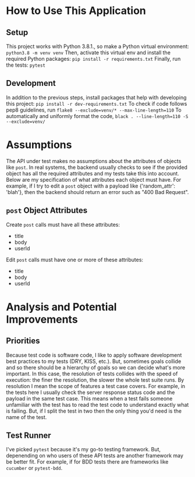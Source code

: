 # How to Use This Application
## Setup
This project works with Python 3.8.1., so make a Python virtual environment:
`python3.8 -m venv venv`
Then, activate this virtual env and install the required Python packages:
`pip install -r requirements.txt`
Finally, run the tests:
`pytest`
## Development
In addition to the previous steps, install packages that help with developing this project:
`pip install -r dev-requirements.txt`
To check if code follows pep8 guidelines, run
`flake8 --exclude=venv/* --max-line-length=110`
To automatically and uniformly format the code,
`black . --line-length=110 -S --exclude=venv/`
# Assumptions
The API under test makes no assumptions about the attributes of objects like `post`. In real systems, the backend usually checks to see if the provided object has all the required attributes and my tests take this into account.
Below are my specification of what attributes each object must have.
For example, if I try to edit a `post` object with a payload like {'random_attr': 'blah'}, then the backend should return an error such as "400 Bad Request".
## `post` Object Attributes
Create `post` calls must have all these attributes:
- title
- body
- userId

Edit `post` calls must have one or more of these attributes:
- title
- body
- userId
# Analysis and Potential Improvements
## Priorities
Because test code is software code, I like to apply software development best practices to my tests (DRY, KISS, etc.).
But, sometimes goals collide and so there should be a hierarchy of goals so we can decide what's more important.
In this case, the resolution of tests collides with the speed of execution: the finer the resolution, the slower the whole test suite runs.
By resolution I mean the scope of features a test case covers. For example, in the tests here I usually check the server response status code and the payload in the same test case. This means when a test fails someone unfamiliar with the test has to read the test code to understand exactly what is failing. But, if I split the test in two then the only thing you'd need is the name of the test.

## Test Runner
I've picked `pytest` because it's my go-to testing framework. But, depenending on who users of these API tests are another framework may be better fit.
For example, if for BDD tests there are frameworks like `cucumber` or `pytest-bdd`.
